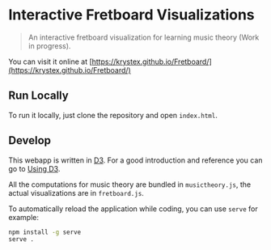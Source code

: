 # Interactive Fretboard Visualizations

> An interactive fretboard visualization for learning music theory (Work in progress).

You can visit it online at [https://krystex.github.io/Fretboard/](https://krystex.github.io/Fretboard/)

## Run Locally

To run it locally, just clone the repository and open `index.html`.

## Develop
This webapp is written in [D3](https://d3js.org). For a good introduction and reference you can go to [Using D3](http://using-d3js.com).

All the computations for music theory are bundled in `musictheory.js`, the actual visualizations are in `fretboard.js`.

To automatically reload the application while coding, you can use `serve` for example:

```bash
npm install -g serve
serve .
```